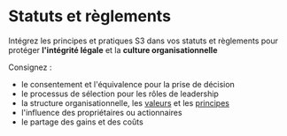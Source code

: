 # Statuts et règlements

<summary>
Intégrez les principes et pratiques S3 dans vos statuts et règlements pour protéger <strong>l'intégrité légale</strong> et la <strong>culture organisationnelle</strong>
</summary>

Consignez :

- le consentement et l'équivalence pour la prise de décision
- le processus de sélection pour les rôles de leadership
- la structure organisationnelle, les [valeurs](glossary:values) et les [principes](glossary:principle)
- l'influence des propriétaires ou actionnaires
- le partage des gains et des coûts